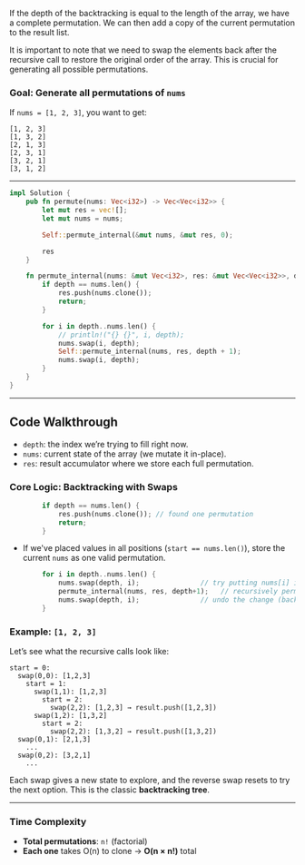 If the depth of the backtracking is equal to the length of the array, we have a complete permutation. We can then add a copy of the current permutation to the result list.

It is important to note that we need to swap the elements back after the recursive call to restore the original order of the array. This is crucial for generating all possible permutations.

### Goal: Generate all **permutations** of `nums`

If `nums = [1, 2, 3]`, you want to get:

```
[1, 2, 3]
[1, 3, 2]
[2, 1, 3]
[2, 3, 1]
[3, 2, 1]
[3, 1, 2]
```

---

```rust
impl Solution {
    pub fn permute(nums: Vec<i32>) -> Vec<Vec<i32>> {
        let mut res = vec![];
        let mut nums = nums;

        Self::permute_internal(&mut nums, &mut res, 0);

        res
    }

    fn permute_internal(nums: &mut Vec<i32>, res: &mut Vec<Vec<i32>>, depth: usize) {
        if depth == nums.len() {
            res.push(nums.clone());
            return;
        }

        for i in depth..nums.len() {
            // println!("{} {}", i, depth);
            nums.swap(i, depth);
            Self::permute_internal(nums, res, depth + 1);
            nums.swap(i, depth);
        }
    }
}
```

---

## Code Walkthrough

- `depth`: the index we’re trying to fill right now.
- `nums`: current state of the array (we mutate it in-place).
- `res`: result accumulator where we store each full permutation.

### Core Logic: Backtracking with Swaps

```rust
        if depth == nums.len() {
            res.push(nums.clone()); // found one permutation
            return;
        }
```

- If we've placed values in all positions (`start == nums.len()`), store the current `nums` as one valid permutation.

```rust
        for i in depth..nums.len() {
            nums.swap(depth, i);               // try putting nums[i] in position `depth`
            permute_internal(nums, res, depth+1);   // recursively permute the rest
            nums.swap(depth, i);               // undo the change (backtrack)
        }
```

### Example: `[1, 2, 3]`

Let’s see what the recursive calls look like:

```
start = 0:
  swap(0,0): [1,2,3]
    start = 1:
      swap(1,1): [1,2,3]
        start = 2:
          swap(2,2): [1,2,3] → result.push([1,2,3])
      swap(1,2): [1,3,2]
        start = 2:
          swap(2,2): [1,3,2] → result.push([1,3,2])
  swap(0,1): [2,1,3]
    ...
  swap(0,2): [3,2,1]
    ...
```

Each swap gives a new state to explore, and the reverse swap resets to try the next option. This is the classic **backtracking tree**.

---

### Time Complexity

- **Total permutations**: `n!` (factorial)
- **Each one** takes O(n) to clone → **O(n × n!)** total
